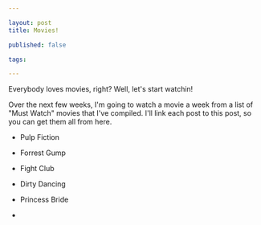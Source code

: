 ```yaml
---

layout: post
title: Movies!

published: false

tags:

---
```


Everybody loves movies, right? Well, let's start watchin!

Over the next few weeks, I'm going to watch a movie a week from a list of "Must Watch" movies that I've compiled. I'll link each post to this post, so you can get them all from here.

* Pulp Fiction

* Forrest Gump

* Fight Club

* Dirty Dancing

* Princess Bride

* 
